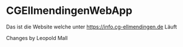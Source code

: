 # CGEllmendingenWebApp
Das ist die Website welche unter https://info.cg-ellmendingen.de Läuft

Changes by Leopold Mall
